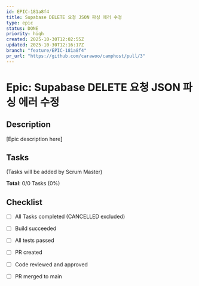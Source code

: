 ```yaml
---
id: EPIC-181a8f4
title: Supabase DELETE 요청 JSON 파싱 에러 수정
type: epic
status: DONE
priority: high
created: 2025-10-30T12:02:55Z
updated: 2025-10-30T12:16:17Z
branch: "feature/EPIC-181a8f4"
pr_url: "https://github.com/carawoo/camphost/pull/3"
---
```


# Epic: Supabase DELETE 요청 JSON 파싱 에러 수정

## Description

[Epic description here]

## Tasks

(Tasks will be added by Scrum Master)

**Total**: 0/0 Tasks (0%)

## Checklist

- [ ] All Tasks completed (CANCELLED excluded)
- [ ] Build succeeded
- [ ] All tests passed
- [ ] PR created
- [ ] Code reviewed and approved
- [ ] PR merged to main

